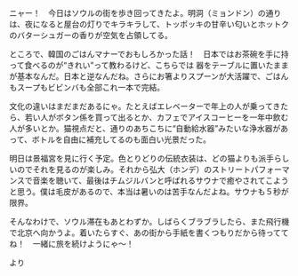 ニャー！　今日はソウルの街を歩き回ってきたよ。明洞（ミョンドン）の通りは、夜になると屋台の灯りでキラキラして、トッポッキの甘辛い匂いとホットクのバターシュガーの香りが空気を占領してる。

ところで、韓国のごはんマナーでおもしろかった話！　日本ではお茶碗を手に持って食べるのが“きれい”って教わるけど、こちらでは 器をテーブルに置いたままが基本なんだ。日本と逆なんだね。さらにお箸よりスプーンが大活躍で、ごはんもスープもビビンバも全部これ一本で完結。　

文化の違いはまだまだあるにゃ。たとえばエレベーターで年上の人が乗ってきたら、若い人がボタン係を買って出るとか、カフェでアイスコーヒーを一年中飲む人が多いとか。猫視点だと、通りのあちこちに“自動給水器”みたいな浄水器があって、ボトルを自由に補充してるのも面白い光景だった。

明日は景福宮を見に行く予定。色とりどりの伝統衣装は、どの猫よりも派手らしいのでそれを見るのが楽しみ。それから弘大（ホンデ）のストリートパフォーマンスで音楽を聴いて、最後はチムジルバンと呼ばれるサウナで癒やされてこようと思う。僕は毛皮があるので、本当は暑いのは苦手なんだよね。サウナも５秒が限界。

そんなわけで、ソウル滞在もあとわずか。しばらくブラブラしたら、また飛行機で北京へ向かうよ。着いたらすぐ、あの街から手紙を書くつもりだから待っててね！　一緒に旅を続けようにゃ〜！

<CatNAME>より